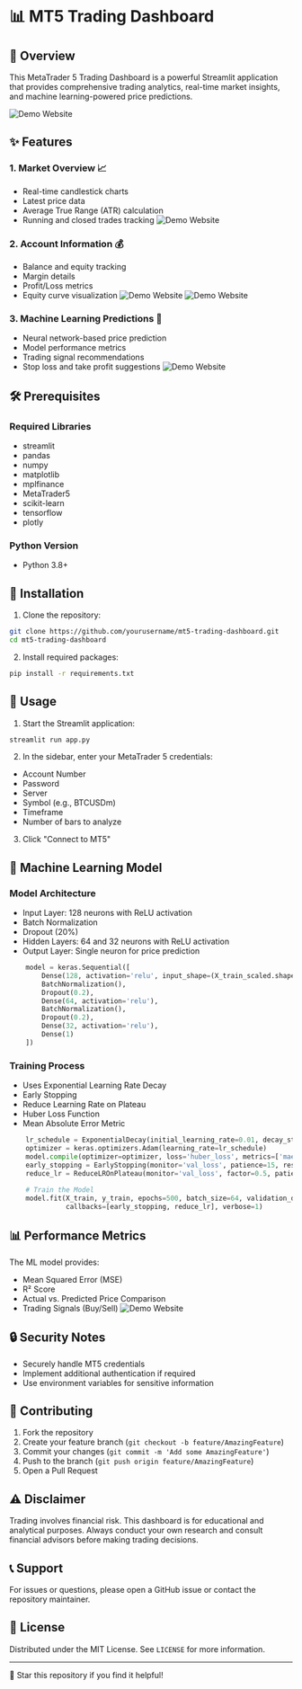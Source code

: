 # 📊 MT5 Trading Dashboard

## 🚀 Overview

This MetaTrader 5 Trading Dashboard is a powerful Streamlit application that provides comprehensive trading analytics, real-time market insights, and machine learning-powered price predictions.

![Demo Website](images/1.png)

## ✨ Features

### 1. Market Overview 📈
- Real-time candlestick charts
- Latest price data
- Average True Range (ATR) calculation
- Running and closed trades tracking
![Demo Website](images/1.png)

### 2. Account Information 💰
- Balance and equity tracking
- Margin details
- Profit/Loss metrics
- Equity curve visualization
![Demo Website](images/2_1.png)
![Demo Website](images/2_2.png)



### 3. Machine Learning Predictions 🤖
- Neural network-based price prediction
- Model performance metrics
- Trading signal recommendations
- Stop loss and take profit suggestions
![Demo Website](images/1.png)

## 🛠 Prerequisites

### Required Libraries
- streamlit
- pandas
- numpy
- matplotlib
- mplfinance
- MetaTrader5
- scikit-learn
- tensorflow
- plotly

### Python Version
- Python 3.8+

## 🔧 Installation

1. Clone the repository:
```bash
git clone https://github.com/yourusername/mt5-trading-dashboard.git
cd mt5-trading-dashboard
```

2. Install required packages:
```bash
pip install -r requirements.txt
```

## 🚦 Usage

1. Start the Streamlit application:
```bash
streamlit run app.py
```

2. In the sidebar, enter your MetaTrader 5 credentials:
- Account Number
- Password
- Server
- Symbol (e.g., BTCUSDm)
- Timeframe
- Number of bars to analyze

3. Click "Connect to MT5"

## 🔬 Machine Learning Model

### Model Architecture
- Input Layer: 128 neurons with ReLU activation
- Batch Normalization
- Dropout (20%)
- Hidden Layers: 64 and 32 neurons with ReLU activation
- Output Layer: Single neuron for price prediction

```python
    model = keras.Sequential([
        Dense(128, activation='relu', input_shape=(X_train_scaled.shape[1],)),
        BatchNormalization(),
        Dropout(0.2),
        Dense(64, activation='relu'),
        BatchNormalization(), 
        Dropout(0.2),
        Dense(32, activation='relu'),
        Dense(1)
    ])
```
### Training Process
- Uses Exponential Learning Rate Decay
- Early Stopping
- Reduce Learning Rate on Plateau
- Huber Loss Function
- Mean Absolute Error Metric
  
```python
    lr_schedule = ExponentialDecay(initial_learning_rate=0.01, decay_steps=1000, decay_rate=0.9)
    optimizer = keras.optimizers.Adam(learning_rate=lr_schedule)
    model.compile(optimizer=optimizer, loss='huber_loss', metrics=['mae'])
    early_stopping = EarlyStopping(monitor='val_loss', patience=15, restore_best_weights=True)
    reduce_lr = ReduceLROnPlateau(monitor='val_loss', factor=0.5, patience=5, min_lr=0.0001)
    
    # Train the Model
    model.fit(X_train, y_train, epochs=500, batch_size=64, validation_data=(X_test, y_test),
              callbacks=[early_stopping, reduce_lr], verbose=1)
```
## 📊 Performance Metrics

The ML model provides:
- Mean Squared Error (MSE)
- R² Score
- Actual vs. Predicted Price Comparison
- Trading Signals (Buy/Sell)
![Demo Website](images/1.png)

## 🔒 Security Notes

- Securely handle MT5 credentials
- Implement additional authentication if required
- Use environment variables for sensitive information

## 🤝 Contributing

1. Fork the repository
2. Create your feature branch (`git checkout -b feature/AmazingFeature`)
3. Commit your changes (`git commit -m 'Add some AmazingFeature'`)
4. Push to the branch (`git push origin feature/AmazingFeature`)
5. Open a Pull Request

## ⚠️ Disclaimer

Trading involves financial risk. This dashboard is for educational and analytical purposes. Always conduct your own research and consult financial advisors before making trading decisions.

## 📞 Support

For issues or questions, please open a GitHub issue or contact the repository maintainer.

## 📜 License

Distributed under the MIT License. See `LICENSE` for more information.

---

🌟 Star this repository if you find it helpful!
